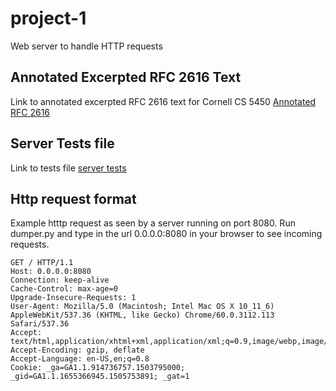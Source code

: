 # project-1
Web server to handle HTTP requests

## Annotated Excerpted RFC 2616 Text
Link to annotated excerpted RFC 2616 text for Cornell CS 5450 [Annotated RFC 2616 ](./RFC-2616.md)

## Server Tests file
Link to tests file [server tests](./tests.md)

## Http request format 
Example htttp request as seen by a server running on port 8080. Run dumper.py and type in the url 0.0.0.0:8080 in your browser to see incoming requests.

```
GET / HTTP/1.1
Host: 0.0.0.0:8080
Connection: keep-alive
Cache-Control: max-age=0
Upgrade-Insecure-Requests: 1
User-Agent: Mozilla/5.0 (Macintosh; Intel Mac OS X 10_11_6) AppleWebKit/537.36 (KHTML, like Gecko) Chrome/60.0.3112.113 Safari/537.36
Accept: text/html,application/xhtml+xml,application/xml;q=0.9,image/webp,image/apng,*/*;q=0.8
Accept-Encoding: gzip, deflate
Accept-Language: en-US,en;q=0.8
Cookie: _ga=GA1.1.914736757.1503795000; _gid=GA1.1.1655366945.1505753891; _gat=1

```
